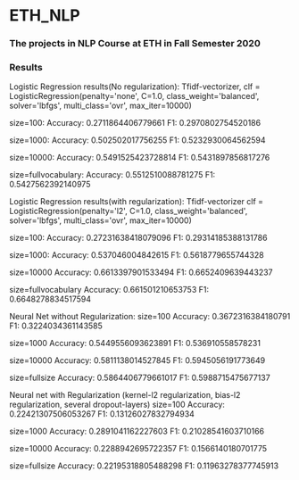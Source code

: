 # ETH_NLP
### The projects in NLP Course at ETH in Fall Semester 2020

### Results
Logistic Regression results(No regularization):
Tfidf-vectorizer,
clf = LogisticRegression(penalty='none', C=1.0, class_weight='balanced', solver='lbfgs', multi_class='ovr', max_iter=10000)

size=100:
Accuracy: 0.2711864406779661
F1: 0.2970802754520186

size=1000:
Accuracy: 0.502502017756255
F1: 0.5232930064562594

size=10000:
Accuracy: 0.5491525423728814
F1: 0.5431897856817276

size=fullvocabulary:
Accuracy: 0.5512510088781275
F1: 0.5427562392140975

Logistic Regression results(with regularization):
Tfidf-vectorizer
clf = LogisticRegression(penalty='l2', C=1.0, class_weight='balanced', solver='lbfgs', multi_class='ovr', max_iter=10000)

size=100:
Accuracy: 0.27231638418079096
F1: 0.29314185388131786

size=1000:
Accuracy: 0.537046004842615
F1: 0.5618779655744328

size=10000
Accuracy: 0.6613397901533494
F1: 0.6652409639443237

size=fullvocabulary
Accuracy: 0.661501210653753
F1: 0.6648278834517594

Neural Net without Regularization:
size=100
Accuracy: 0.3672316384180791
F1: 0.3224034361143585

size=1000
Accuracy: 0.5449556093623891
F1: 0.536910558578231

size=10000
Accuracy: 0.5811138014527845
F1: 0.5945056191773649

size=fullsize
Accuracy: 0.5864406779661017
F1: 0.5988715475677137

Neural net with Regularization (kernel-l2 regularization, bias-l2 regularization, several dropout-layers)
size=100
Accuracy: 0.22421307506053267
F1: 0.13126027832794934

size=1000
Accuracy: 0.2891041162227603
F1: 0.21028541603710166

size=10000
Accuracy: 0.2288942695722357
F1: 0.1566140180701775

size=fullsize
Accuracy: 0.22195318805488298
F1: 0.11963278377745913

